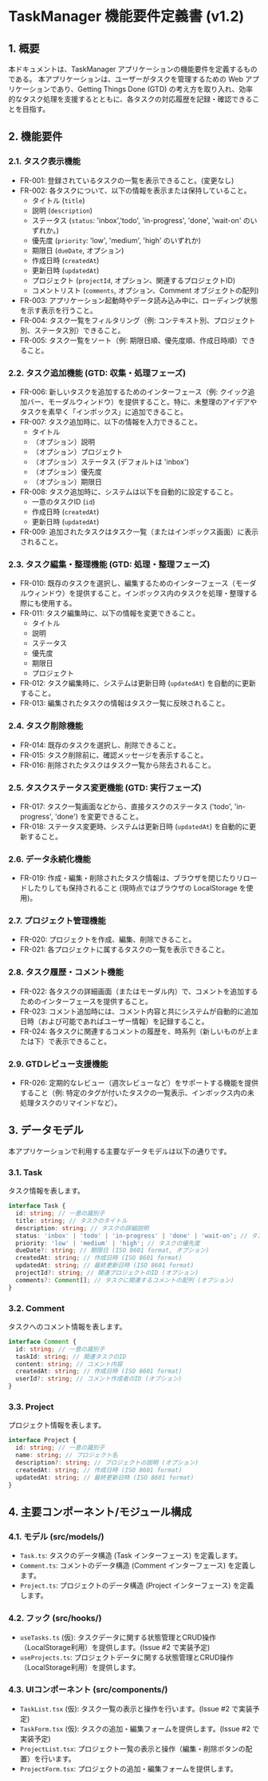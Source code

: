# TaskManager 機能要件定義書 (**v1.2**)

## 1. 概要

本ドキュメントは、TaskManager アプリケーションの機能要件を定義するものである。
本アプリケーションは、ユーザーがタスクを管理するための Web アプリケーションであり、Getting Things Done (GTD) の考え方を取り入れ、効率的なタスク処理を支援するとともに、各タスクの対応履歴を記録・確認できることを目指す。

## 2. 機能要件

### 2.1. タスク表示機能

-   FR-001: 登録されているタスクの一覧を表示できること。(変更なし)
-   FR-002: 各タスクについて、以下の情報を表示または保持していること。
    -   タイトル (`title`)
    -   説明 (`description`)
    -   ステータス (`status`: 'inbox','todo', 'in-progress', 'done', 'wait-on' のいずれか。)
    -   優先度 (`priority`: 'low', 'medium', 'high' のいずれか)
    -   期限日 (`dueDate`, オプション)
    -   作成日時 (`createdAt`)
    -   更新日時 (`updatedAt`)
    -   プロジェクト (`projectId`, オプション、関連するプロジェクトID)
    -   コメントリスト (`comments`, オプション、Comment オブジェクトの配列)
-   FR-003: アプリケーション起動時やデータ読み込み中に、ローディング状態を示す表示を行うこと。
-   FR-004: タスク一覧をフィルタリング（例: コンテキスト別、プロジェクト別、ステータス別）できること。
-   FR-005: タスク一覧をソート（例: 期限日順、優先度順、作成日時順）できること。

### 2.2. タスク追加機能 (**GTD: 収集・処理フェーズ**)

-   FR-006: 新しいタスクを追加するためのインターフェース（例: クイック追加バー、モーダルウィンドウ）を提供すること。特に、未整理のアイデアやタスクを素早く「インボックス」に追加できること。
-   FR-007: タスク追加時に、以下の情報を入力できること。
    -   タイトル
    -   （オプション）説明
    -   （オプション）プロジェクト
    -   （オプション）ステータス (デフォルトは 'inbox')
    -   （オプション）優先度
    -   （オプション）期限日
-   FR-008: タスク追加時に、システムは以下を自動的に設定すること。
    -   一意のタスクID (`id`)
    -   作成日時 (`createdAt`)
    -   更新日時 (`updatedAt`)
-   FR-009: 追加されたタスクはタスク一覧（またはインボックス画面）に表示されること。

### 2.3. タスク編集・整理機能 (**GTD: 処理・整理フェーズ**)

-   FR-010: 既存のタスクを選択し、編集するためのインターフェース（モーダルウィンドウ）を提供すること。インボックス内のタスクを処理・整理する際にも使用する。
-   FR-011: タスク編集時に、以下の情報を変更できること。
    -   タイトル
    -   説明
    -   ステータス
    -   優先度
    -   期限日
    -   プロジェクト
-   FR-012: タスク編集時に、システムは更新日時 (`updatedAt`) を自動的に更新すること。
-   FR-013: 編集されたタスクの情報はタスク一覧に反映されること。

### 2.4. タスク削除機能

-   FR-014: 既存のタスクを選択し、削除できること。
-   FR-015: タスク削除前に、確認メッセージを表示すること。
-   FR-016: 削除されたタスクはタスク一覧から除去されること。

### 2.5. タスクステータス変更機能 (**GTD: 実行フェーズ**)

-   FR-017: タスク一覧画面などから、直接タスクのステータス ('todo', 'in-progress', 'done') を変更できること。
-   FR-018: ステータス変更時、システムは更新日時 (`updatedAt`) を自動的に更新すること。

### 2.6. データ永続化機能

-   FR-019: 作成・編集・削除されたタスク情報は、ブラウザを閉じたりリロードしたりしても保持されること (現時点ではブラウザの LocalStorage を使用)。

### 2.7. プロジェクト管理機能

-   FR-020: プロジェクトを作成、編集、削除できること。
-   FR-021: 各プロジェクトに属するタスクの一覧を表示できること。

### 2.8. タスク履歴・コメント機能

-   FR-022: 各タスクの詳細画面（またはモーダル内）で、コメントを追加するためのインターフェースを提供すること。
-   FR-023: コメント追加時には、コメント内容と共にシステムが自動的に追加日時（および可能であればユーザー情報）を記録すること。
-   FR-024: 各タスクに関連するコメントの履歴を、時系列（新しいものが上または下）で表示できること。

### 2.9. GTDレビュー支援機能

-   FR-026: 定期的なレビュー（週次レビューなど）をサポートする機能を提供すること（例: 特定のタグが付いたタスクの一覧表示、インボックス内の未処理タスクのリマインドなど）。

## 3. データモデル

本アプリケーションで利用する主要なデータモデルは以下の通りです。

### 3.1. Task

タスク情報を表します。

```typescript
interface Task {
  id: string; // 一意の識別子
  title: string; // タスクのタイトル
  description: string; // タスクの詳細説明
  status: 'inbox' | 'todo' | 'in-progress' | 'done' | 'wait-on'; // タスクのステータス
  priority: 'low' | 'medium' | 'high'; // タスクの優先度
  dueDate?: string; // 期限日 (ISO 8601 format, オプション)
  createdAt: string; // 作成日時 (ISO 8601 format)
  updatedAt: string; // 最終更新日時 (ISO 8601 format)
  projectId?: string; // 関連プロジェクトのID (オプション)
  comments?: Comment[]; // タスクに関連するコメントの配列 (オプション)
}
```

### 3.2. Comment

タスクへのコメント情報を表します。

```typescript
interface Comment {
  id: string; // 一意の識別子
  taskId: string; // 関連タスクのID
  content: string; // コメント内容
  createdAt: string; // 作成日時 (ISO 8601 format)
  userId?: string; // コメント作成者のID (オプション)
}
```

### 3.3. Project

プロジェクト情報を表します。

```typescript
interface Project {
  id: string; // 一意の識別子
  name: string; // プロジェクト名
  description?: string; // プロジェクトの説明 (オプション)
  createdAt: string; // 作成日時 (ISO 8601 format)
  updatedAt: string; // 最終更新日時 (ISO 8601 format)
}
```

## 4. 主要コンポーネント/モジュール構成

### 4.1. モデル (src/models/)

-   `Task.ts`: タスクのデータ構造 (Task インターフェース) を定義します。
-   `Comment.ts`: コメントのデータ構造 (Comment インターフェース) を定義します。
-   `Project.ts`: プロジェクトのデータ構造 (Project インターフェース) を定義します。

### 4.2. フック (src/hooks/)

-   `useTasks.ts` (仮): タスクデータに関する状態管理とCRUD操作（LocalStorage利用）を提供します。(Issue #2 で実装予定)
-   `useProjects.ts`: プロジェクトデータに関する状態管理とCRUD操作（LocalStorage利用）を提供します。

### 4.3. UIコンポーネント (src/components/)

-   `TaskList.tsx` (仮): タスク一覧の表示と操作を行います。(Issue #2 で実装予定)
-   `TaskForm.tsx` (仮): タスクの追加・編集フォームを提供します。(Issue #2 で実装予定)
-   `ProjectList.tsx`: プロジェクト一覧の表示と操作（編集・削除ボタンの配置）を行います。
-   `ProjectForm.tsx`: プロジェクトの追加・編集フォームを提供します。
